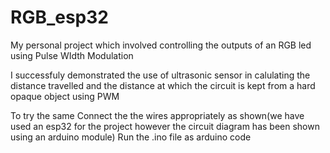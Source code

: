 # RGB_esp32
My personal project which involved controlling the outputs of an RGB led using Pulse WIdth Modulation


I successfuly demonstrated the use of ultrasonic sensor in calulating the distance travelled and the distance at which the circuit is kept from a hard opaque object using PWM

To try the same
Connect the the wires appropriately as shown(we have used an esp32 for the project however the circuit diagram has been shown using an arduino module)
Run the .ino file as arduino code
